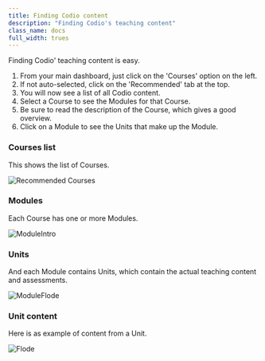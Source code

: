 ```yaml
---
title: Finding Codio content
description: "Finding Codio's teaching content"
class_name: docs
full_width: trues
---
```


Finding Codio' teaching content is easy. 

1. From your main dashboard, just click on the 'Courses' option on the left. 
1. If not auto-selected, click on the 'Recommended' tab at the top.
1. You will now see a list of all Codio content.
1. Select a Course to see the Modules for that Course.
1. Be sure to read the description of the Course, which gives a good overview.
1. Click on a Module to see the Units that make up the Module.

### Courses list
This shows the list of Courses.

![Recommended Courses](/img/docs/courses_recommend.png)

### Modules
Each Course has one or more Modules.

![ModuleIntro](/img/docs/introprogramming.png)

### Units
And each Module contains Units, which contain the actual teaching content and assessments.

![ModuleFlode](/img/docs/moduleflode.png)

### Unit content
Here is as example of content from a Unit.

![Flode](/img/docs/flodeunit.png)
